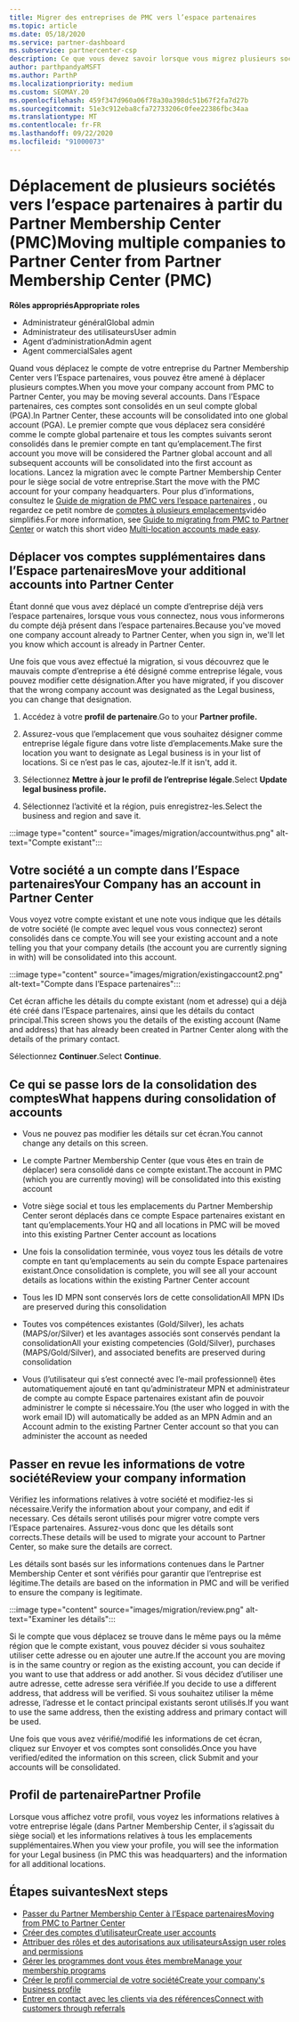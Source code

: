 ```yaml
---
title: Migrer des entreprises de PMC vers l’espace partenaires
ms.topic: article
ms.date: 05/18/2020
ms.service: partner-dashboard
ms.subservice: partnercenter-csp
description: Ce que vous devez savoir lorsque vous migrez plusieurs sociétés de Partner Membership Center (PMC) vers l’espace partenaires et que vous les Consolidez dans un compte global partenaire.
author: parthpandyaMSFT
ms.author: ParthP
ms.localizationpriority: medium
ms.custom: SEOMAY.20
ms.openlocfilehash: 459f347d960a06f78a30a398dc51b67f2fa7d27b
ms.sourcegitcommit: 51e3c912eba8cfa72733206c0fee22386fbc34aa
ms.translationtype: MT
ms.contentlocale: fr-FR
ms.lasthandoff: 09/22/2020
ms.locfileid: "91000073"
---
```

# <a name="moving-multiple-companies-to-partner-center-from-partner-membership-center-pmc"></a><span data-ttu-id="8a5ec-103">Déplacement de plusieurs sociétés vers l’espace partenaires à partir du Partner Membership Center (PMC)</span><span class="sxs-lookup"><span data-stu-id="8a5ec-103">Moving multiple companies to Partner Center from Partner Membership Center (PMC)</span></span>

<span data-ttu-id="8a5ec-104">**Rôles appropriés**</span><span class="sxs-lookup"><span data-stu-id="8a5ec-104">**Appropriate roles**</span></span>

- <span data-ttu-id="8a5ec-105">Administrateur général</span><span class="sxs-lookup"><span data-stu-id="8a5ec-105">Global admin</span></span>
- <span data-ttu-id="8a5ec-106">Administrateur des utilisateurs</span><span class="sxs-lookup"><span data-stu-id="8a5ec-106">User admin</span></span>
- <span data-ttu-id="8a5ec-107">Agent d’administration</span><span class="sxs-lookup"><span data-stu-id="8a5ec-107">Admin agent</span></span>
- <span data-ttu-id="8a5ec-108">Agent commercial</span><span class="sxs-lookup"><span data-stu-id="8a5ec-108">Sales agent</span></span>

<span data-ttu-id="8a5ec-109">Quand vous déplacez le compte de votre entreprise du Partner Membership Center vers l’Espace partenaires, vous pouvez être amené à déplacer plusieurs comptes.</span><span class="sxs-lookup"><span data-stu-id="8a5ec-109">When you move your company account from PMC to Partner Center, you may be moving several accounts.</span></span> <span data-ttu-id="8a5ec-110">Dans l’Espace partenaires, ces comptes sont consolidés en un seul compte global (PGA).</span><span class="sxs-lookup"><span data-stu-id="8a5ec-110">In Partner Center, these accounts will be consolidated into one global account (PGA).</span></span> <span data-ttu-id="8a5ec-111">Le premier compte que vous déplacez sera considéré comme le compte global partenaire et tous les comptes suivants seront consolidés dans le premier compte en tant qu’emplacement.</span><span class="sxs-lookup"><span data-stu-id="8a5ec-111">The first account you move will be considered the Partner global account and all subsequent accounts will be consolidated into the first account as locations.</span></span> <span data-ttu-id="8a5ec-112">Lancez la migration avec le compte Partner Membership Center pour le siège social de votre entreprise.</span><span class="sxs-lookup"><span data-stu-id="8a5ec-112">Start the move with the PMC account for your company headquarters.</span></span> <span data-ttu-id="8a5ec-113">Pour plus d’informations, consultez le [Guide de migration de PMC vers l’espace partenaires](guide-to-migration.md) , ou regardez ce petit nombre de [comptes à plusieurs emplacements](https://vimeo.com/290335248)vidéo simplifiés.</span><span class="sxs-lookup"><span data-stu-id="8a5ec-113">For more information, see [Guide to migrating from PMC to Partner Center](guide-to-migration.md) or watch this short video [Multi-location accounts made easy](https://vimeo.com/290335248).</span></span>

## <a name="move-your-additional-accounts-into-partner-center"></a><span data-ttu-id="8a5ec-114">Déplacer vos comptes supplémentaires dans l’Espace partenaires</span><span class="sxs-lookup"><span data-stu-id="8a5ec-114">Move your additional accounts into Partner Center</span></span>

<span data-ttu-id="8a5ec-115">Étant donné que vous avez déplacé un compte d’entreprise déjà vers l’espace partenaires, lorsque vous vous connectez, nous vous informerons du compte déjà présent dans l’espace partenaires.</span><span class="sxs-lookup"><span data-stu-id="8a5ec-115">Because you've moved one company account already to Partner Center, when you sign in, we'll let you know which account is already in Partner Center.</span></span>

<span data-ttu-id="8a5ec-116">Une fois que vous avez effectué la migration, si vous découvrez que le mauvais compte d’entreprise a été désigné comme entreprise légale, vous pouvez modifier cette désignation.</span><span class="sxs-lookup"><span data-stu-id="8a5ec-116">After you have migrated, if you discover that the wrong company account was designated as the Legal business, you can change that designation.</span></span>

1. <span data-ttu-id="8a5ec-117">Accédez à votre **profil de partenaire**.</span><span class="sxs-lookup"><span data-stu-id="8a5ec-117">Go to your **Partner profile.**</span></span>

2. <span data-ttu-id="8a5ec-118">Assurez-vous que l’emplacement que vous souhaitez désigner comme entreprise légale figure dans votre liste d’emplacements.</span><span class="sxs-lookup"><span data-stu-id="8a5ec-118">Make sure the location you want to designate as Legal business is in your list of locations.</span></span> <span data-ttu-id="8a5ec-119">Si ce n’est pas le cas, ajoutez-le.</span><span class="sxs-lookup"><span data-stu-id="8a5ec-119">If it isn't, add it.</span></span>

3. <span data-ttu-id="8a5ec-120">Sélectionnez **Mettre à jour le profil de l’entreprise légale**.</span><span class="sxs-lookup"><span data-stu-id="8a5ec-120">Select **Update legal business profile.**</span></span>

4. <span data-ttu-id="8a5ec-121">Sélectionnez l’activité et la région, puis enregistrez-les.</span><span class="sxs-lookup"><span data-stu-id="8a5ec-121">Select the business and region and save it.</span></span>

:::image type="content" source="images/migration/accountwithus.png" alt-text="Compte existant":::

## <a name="your-company-has-an-account-in-partner-center"></a><span data-ttu-id="8a5ec-123">Votre société a un compte dans l’Espace partenaires</span><span class="sxs-lookup"><span data-stu-id="8a5ec-123">Your Company has an account in Partner Center</span></span>

<span data-ttu-id="8a5ec-124">Vous voyez votre compte existant et une note vous indique que les détails de votre société (le compte avec lequel vous vous connectez) seront consolidés dans ce compte.</span><span class="sxs-lookup"><span data-stu-id="8a5ec-124">You will see your existing account and a note telling you that your company details (the account you are currently signing in with) will be consolidated into this account.</span></span>

:::image type="content" source="images/migration/existingaccount2.png" alt-text="Compte dans l’Espace partenaires":::

<span data-ttu-id="8a5ec-126">Cet écran affiche les détails du compte existant (nom et adresse) qui a déjà été créé dans l’Espace partenaires, ainsi que les détails du contact principal.</span><span class="sxs-lookup"><span data-stu-id="8a5ec-126">This screen shows you the details of the existing account (Name and address) that has already been created in Partner Center along with the details of the primary contact.</span></span>

<span data-ttu-id="8a5ec-127">Sélectionnez **Continuer**.</span><span class="sxs-lookup"><span data-stu-id="8a5ec-127">Select **Continue**.</span></span>

## <a name="what-happens-during-consolidation-of-accounts"></a><span data-ttu-id="8a5ec-128">Ce qui se passe lors de la consolidation des comptes</span><span class="sxs-lookup"><span data-stu-id="8a5ec-128">What happens during consolidation of accounts</span></span>

- <span data-ttu-id="8a5ec-129">Vous ne pouvez pas modifier les détails sur cet écran.</span><span class="sxs-lookup"><span data-stu-id="8a5ec-129">You cannot change any details on this screen.</span></span>

- <span data-ttu-id="8a5ec-130">Le compte Partner Membership Center (que vous êtes en train de déplacer) sera consolidé dans ce compte existant.</span><span class="sxs-lookup"><span data-stu-id="8a5ec-130">The account in PMC (which you are currently moving) will be consolidated into this existing account</span></span>

- <span data-ttu-id="8a5ec-131">Votre siège social et tous les emplacements du Partner Membership Center seront déplacés dans ce compte Espace partenaires existant en tant qu’emplacements.</span><span class="sxs-lookup"><span data-stu-id="8a5ec-131">Your HQ and all locations in PMC will be moved into this existing Partner Center account as locations</span></span>

- <span data-ttu-id="8a5ec-132">Une fois la consolidation terminée, vous voyez tous les détails de votre compte en tant qu’emplacements au sein du compte Espace partenaires existant.</span><span class="sxs-lookup"><span data-stu-id="8a5ec-132">Once consolidation is complete, you will see all your account details as locations within the existing Partner Center account</span></span>

- <span data-ttu-id="8a5ec-133">Tous les ID MPN sont conservés lors de cette consolidation</span><span class="sxs-lookup"><span data-stu-id="8a5ec-133">All MPN IDs are preserved during this consolidation</span></span>

- <span data-ttu-id="8a5ec-134">Toutes vos compétences existantes (Gold/Silver), les achats (MAPS/or/Silver) et les avantages associés sont conservés pendant la consolidation</span><span class="sxs-lookup"><span data-stu-id="8a5ec-134">All your existing competencies (Gold/Silver), purchases (MAPS/Gold/Silver), and associated benefits are preserved during consolidation</span></span>

- <span data-ttu-id="8a5ec-135">Vous (l’utilisateur qui s’est connecté avec l’e-mail professionnel) êtes automatiquement ajouté en tant qu’administrateur MPN et administrateur de compte au compte Espace partenaires existant afin de pouvoir administrer le compte si nécessaire.</span><span class="sxs-lookup"><span data-stu-id="8a5ec-135">You (the user who logged in with the work email ID) will automatically be added as an MPN Admin and an Account admin to the existing Partner Center account so that you can administer the account as needed</span></span>

## <a name="review-your-company-information"></a><span data-ttu-id="8a5ec-136">Passer en revue les informations de votre société</span><span class="sxs-lookup"><span data-stu-id="8a5ec-136">Review your company information</span></span>

<span data-ttu-id="8a5ec-137">Vérifiez les informations relatives à votre société et modifiez-les si nécessaire.</span><span class="sxs-lookup"><span data-stu-id="8a5ec-137">Verify the information about your company, and edit if necessary.</span></span>  <span data-ttu-id="8a5ec-138">Ces détails seront utilisés pour migrer votre compte vers l’Espace partenaires. Assurez-vous donc que les détails sont corrects.</span><span class="sxs-lookup"><span data-stu-id="8a5ec-138">These details will be used to migrate your account to Partner Center, so make sure the details are correct.</span></span>

<span data-ttu-id="8a5ec-139">Les détails sont basés sur les informations contenues dans le Partner Membership Center et sont vérifiés pour garantir que l’entreprise est légitime.</span><span class="sxs-lookup"><span data-stu-id="8a5ec-139">The details are based on the information in PMC and will be verified to ensure the company is legitimate.</span></span>


:::image type="content" source="images/migration/review.png" alt-text="Examiner les détails":::

<span data-ttu-id="8a5ec-141">Si le compte que vous déplacez se trouve dans le même pays ou la même région que le compte existant, vous pouvez décider si vous souhaitez utiliser cette adresse ou en ajouter une autre.</span><span class="sxs-lookup"><span data-stu-id="8a5ec-141">If the account you are moving is in the same country or region as the existing account, you can decide if you want to use that address or add another.</span></span> <span data-ttu-id="8a5ec-142">Si vous décidez d’utiliser une autre adresse, cette adresse sera vérifiée.</span><span class="sxs-lookup"><span data-stu-id="8a5ec-142">If you decide to use a different address, that address will be verified.</span></span> <span data-ttu-id="8a5ec-143">Si vous souhaitez utiliser la même adresse, l’adresse et le contact principal existants seront utilisés.</span><span class="sxs-lookup"><span data-stu-id="8a5ec-143">If you want to use the same address, then the existing address and primary contact will be used.</span></span>

<span data-ttu-id="8a5ec-144">Une fois que vous avez vérifié/modifié les informations de cet écran, cliquez sur Envoyer et vos comptes sont consolidés.</span><span class="sxs-lookup"><span data-stu-id="8a5ec-144">Once you have verified/edited the information on this screen, click Submit and your accounts will be consolidated.</span></span>

## <a name="partner-profile"></a><span data-ttu-id="8a5ec-145">Profil de partenaire</span><span class="sxs-lookup"><span data-stu-id="8a5ec-145">Partner Profile</span></span>

<span data-ttu-id="8a5ec-146">Lorsque vous affichez votre profil, vous voyez les informations relatives à votre entreprise légale (dans Partner Membership Center, il s’agissait du siège social) et les informations relatives à tous les emplacements supplémentaires.</span><span class="sxs-lookup"><span data-stu-id="8a5ec-146">When you view your profile, you will see the information for your Legal business (in PMC this was headquarters) and the information for all additional locations.</span></span>

## <a name="next-steps"></a><span data-ttu-id="8a5ec-147">Étapes suivantes</span><span class="sxs-lookup"><span data-stu-id="8a5ec-147">Next steps</span></span>

- [<span data-ttu-id="8a5ec-148">Passer du Partner Membership Center à l’Espace partenaires</span><span class="sxs-lookup"><span data-stu-id="8a5ec-148">Moving from PMC to Partner Center</span></span>](move-pmc-pc-map.md)
- [<span data-ttu-id="8a5ec-149">Créer des comptes d’utilisateur</span><span class="sxs-lookup"><span data-stu-id="8a5ec-149">Create user accounts</span></span>](create-user-accounts-and-set-permissions.md)
- [<span data-ttu-id="8a5ec-150">Attribuer des rôles et des autorisations aux utilisateurs</span><span class="sxs-lookup"><span data-stu-id="8a5ec-150">Assign user roles and permissions</span></span>](permissions-overview.md)
- [<span data-ttu-id="8a5ec-151">Gérer les programmes dont vous êtes membre</span><span class="sxs-lookup"><span data-stu-id="8a5ec-151">Manage your membership programs</span></span>](renew-mpn-offers.md)
- [<span data-ttu-id="8a5ec-152">Créer le profil commercial de votre société</span><span class="sxs-lookup"><span data-stu-id="8a5ec-152">Create your company's business profile</span></span>](create-a-marketing-profile.md)
- [<span data-ttu-id="8a5ec-153">Entrer en contact avec les clients via des références</span><span class="sxs-lookup"><span data-stu-id="8a5ec-153">Connect with customers through referrals</span></span>](manage-leads.md)
